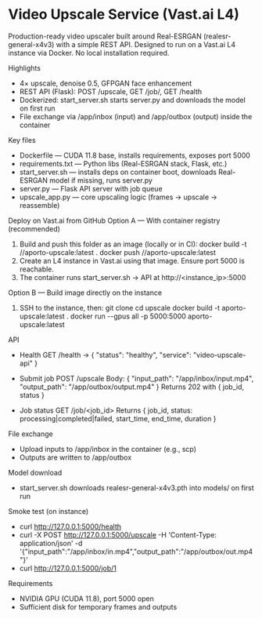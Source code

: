 # Video Upscale Service (Vast.ai L4)

Production-ready video upscaler built around Real-ESRGAN (realesr-general-x4v3) with a simple REST API. Designed to run on a Vast.ai L4 instance via Docker. No local installation required.

Highlights
- 4× upscale, denoise 0.5, GFPGAN face enhancement
- REST API (Flask): POST /upscale, GET /job/<id>, GET /health
- Dockerized: start_server.sh starts server.py and downloads the model on first run
- File exchange via /app/inbox (input) and /app/outbox (output) inside the container

Key files
- Dockerfile — CUDA 11.8 base, installs requirements, exposes port 5000
- requirements.txt — Python libs (Real-ESRGAN stack, Flask, etc.)
- start_server.sh — installs deps on container boot, downloads Real-ESRGAN model if missing, runs server.py
- server.py — Flask API server with job queue
- upscale_app.py — core upscaling logic (frames → upscale → reassemble)

Deploy on Vast.ai from GitHub
Option A — With container registry (recommended)
1) Build and push this folder as an image (locally or in CI):
   docker build -t <registry>/<user>/aporto-upscale:latest .
   docker push <registry>/<user>/aporto-upscale:latest
2) Create an L4 instance in Vast.ai using that image. Ensure port 5000 is reachable.
3) The container runs start_server.sh → API at http://<instance_ip>:5000

Option B — Build image directly on the instance
1) SSH to the instance, then:
   git clone <this repo>
   cd upscale
   docker build -t aporto-upscale:latest .
   docker run --gpus all -p 5000:5000 aporto-upscale:latest

API
- Health
  GET /health → { "status": "healthy", "service": "video-upscale-api" }

- Submit job
  POST /upscale
  Body:
  {
    "input_path": "/app/inbox/input.mp4",
    "output_path": "/app/outbox/output.mp4"
  }
  Returns 202 with { job_id, status }

- Job status
  GET /job/<job_id>
  Returns { job_id, status: processing|completed|failed, start_time, end_time, duration }

File exchange
- Upload inputs to /app/inbox in the container (e.g., scp)
- Outputs are written to /app/outbox

Model download
- start_server.sh downloads realesr-general-x4v3.pth into models/ on first run

Smoke test (on instance)
- curl http://127.0.0.1:5000/health
- curl -X POST http://127.0.0.1:5000/upscale -H 'Content-Type: application/json' -d '{"input_path":"/app/inbox/in.mp4","output_path":"/app/outbox/out.mp4"}'
- curl http://127.0.0.1:5000/job/1

Requirements
- NVIDIA GPU (CUDA 11.8), port 5000 open
- Sufficient disk for temporary frames and outputs
